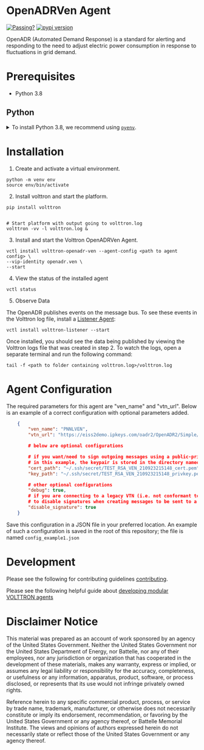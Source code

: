 # OpenADRVen Agent


[![Passing?](https://github.com/VOLTTRON/volttron-openadr-ven/actions/workflows/run-tests.yml/badge.svg)](https://github.com/VOLTTRON/volttron-openadr-ven/actions/workflows/run-tests.yml)
[![pypi version](https://img.shields.io/pypi/v/volttron-openadr-ven.svg)](https://pypi.org/project/volttron-openadr-ven/)


OpenADR (Automated Demand Response) is a standard for alerting and responding to the need to adjust electric power consumption in response to fluctuations in grid demand.


# Prerequisites


* Python 3.8


## Python


<details>
<summary>To install Python 3.8, we recommend using <a href="https://github.com/pyenv/pyenv"><code>pyenv</code></a>.</summary>


```bash
# install pyenv
git clone https://github.com/pyenv/pyenv ~/.pyenv


# setup pyenv (you should also put these three lines in .bashrc or similar)
export PATH="${HOME}/.pyenv/bin:${PATH}"
export PYENV_ROOT="${HOME}/.pyenv"
eval "$(pyenv init -)"


# install Python 3.8
pyenv install 3.8.10


# make it available globally
pyenv global system 3.8.10
```


</details>


# Installation


1. Create and activate a virtual environment.


```shell
python -m venv env
source env/bin/activate
```


2. Install volttron and start the platform.


```shell
pip install volttron


# Start platform with output going to volttron.log
volttron -vv -l volttron.log &
```


3. Install and start the Volttron OpenADRVen Agent.


```shell
vctl install volttron-openadr-ven --agent-config <path to agent config> \
--vip-identity openadr.ven \
--start
```


4. View the status of the installed agent


```shell
vctl status
```


5. Observe Data


The OpenADR publishes events on the message bus. To see these events in the Volttron log file, install a [Listener Agent](https://pypi.org/project/volttron-listener/):


```
vctl install volttron-listener --start
```


Once installed, you should see the data being published by viewing the Volttron logs file that was created in step 2.
To watch the logs, open a separate terminal and run the following command:


```
tail -f <path to folder containing volttron.log>/volttron.log
```


# Agent Configuration


The required parameters for this agent are "ven_name" and "vtn_url". Below is an example of a correct configuration with optional parameters added.


```json
    {
        "ven_name": "PNNLVEN",
        "vtn_url": "https://eiss2demo.ipkeys.com/oadr2/OpenADR2/Simple/2.0b",

        # below are optional configurations

        # if you want/need to sign outgoing messages using a public-private key pair, provide the relative path to the cert_path and key_path
        # in this example, the keypair is stored in the directory named '~/.ssh/secret'
        "cert_path": "~/.ssh/secret/TEST_RSA_VEN_210923215148_cert.pem",
        "key_path": "~/.ssh/secret/TEST_RSA_VEN_210923215148_privkey.pem",

        # other optional configurations
        "debug": true,
        # if you are connecting to a legacy VTN (i.e. not conformant to OpenADR 2.0) you might want
        # to disable signatures when creating messages to be sent to a legacy VTN.
        "disable_signature": true
    }
```


Save this configuration in a JSON file in your preferred location. An example of such a configuration is saved in the
root of this repository; the file is named `config_example1.json`


# Development


Please see the following for contributing guidelines [contributing](https://github.com/eclipse-volttron/volttron-core/blob/develop/CONTRIBUTING.md).


Please see the following helpful guide about [developing modular VOLTTRON agents](https://github.com/eclipse-volttron/volttron-core/blob/develop/DEVELOPING_ON_MODULAR.md)


# Disclaimer Notice


This material was prepared as an account of work sponsored by an agency of the
United States Government.  Neither the United States Government nor the United
States Department of Energy, nor Battelle, nor any of their employees, nor any
jurisdiction or organization that has cooperated in the development of these
materials, makes any warranty, express or implied, or assumes any legal
liability or responsibility for the accuracy, completeness, or usefulness or any
information, apparatus, product, software, or process disclosed, or represents
that its use would not infringe privately owned rights.


Reference herein to any specific commercial product, process, or service by
trade name, trademark, manufacturer, or otherwise does not necessarily
constitute or imply its endorsement, recommendation, or favoring by the United
States Government or any agency thereof, or Battelle Memorial Institute. The
views and opinions of authors expressed herein do not necessarily state or
reflect those of the United States Government or any agency thereof.
